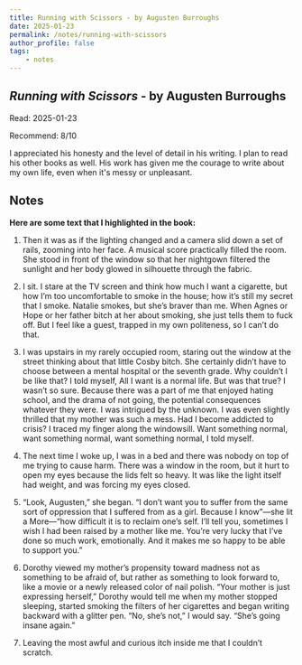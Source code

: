 ```yaml
---
title: Running with Scissors - by Augusten Burroughs
date: 2025-01-23
permalink: /notes/running-with-scissors
author_profile: false
tags:
    - notes
---
```


## *Running with Scissors* - by Augusten Burroughs

Read: 2025-01-23

Recommend: 8/10

I appreciated his honesty and the level of detail in his writing. I plan to read his other books as well. His work has given me the courage to write about my own life, even when it's messy or unpleasant.

## Notes

**Here are some text that I highlighted in the book:** 

1. Then it was as if the lighting changed and a camera slid down a set of rails, zooming into her face. A musical score practically filled the room. She stood in front of the window so that her nightgown filtered the sunlight and her body glowed in silhouette through the fabric.

1. I sit. I stare at the TV screen and think how much I want a cigarette, but how I’m too uncomfortable to smoke in the house; how it’s still my secret that I smoke. Natalie smokes, but she’s braver than me. When Agnes or Hope or her father bitch at her about smoking, she just tells them to fuck off. But I feel like a guest, trapped in my own politeness, so I can’t do that. 

1. I was upstairs in my rarely occupied room, staring out the window at the street thinking about that little Cosby bitch. She certainly didn’t have to choose between a mental hospital or the seventh grade. Why couldn’t I be like that? I told myself, All I want is a normal life. But was that true? I wasn’t so sure. Because there was a part of me that enjoyed hating school, and the drama of not going, the potential consequences whatever they were. I was intrigued by the unknown. I was even slightly thrilled that my mother was such a mess. Had I become addicted to crisis? I traced my finger along the windowsill. Want something normal, want something normal, want something normal, I told myself.

1. The next time I woke up, I was in a bed and there was nobody on top of me trying to cause harm. There was a window in the room, but it hurt to open my eyes because the lids felt so heavy. It was like the light itself had weight, and was forcing my eyes closed.

1. “Look, Augusten,” she began. “I don’t want you to suffer from the same sort of oppression that I suffered from as a girl. Because I know”—she lit a More—“how difficult it is to reclaim one’s self. I’ll tell you, sometimes I wish I had been raised by a mother like me. You’re very lucky that I’ve done so much work, emotionally. And it makes me so happy to be able to support you.”

1. Dorothy viewed my mother’s propensity toward madness not as something to be afraid of, but rather as something to look forward to, like a movie or a newly released color of nail polish.  “Your mother is just expressing herself,” Dorothy would tell me when my mother stopped sleeping, started smoking the filters of her cigarettes and began writing backward with a glitter pen.  “No, she’s not,” I would say. “She’s going insane again.”

1. Leaving the most awful and curious itch inside me that I couldn’t scratch.

